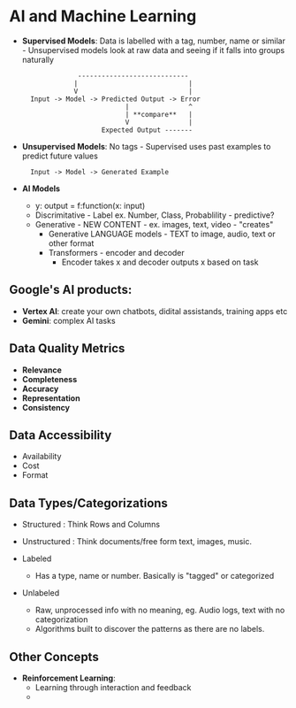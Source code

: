 # AI and Machine Learning

- **Supervised Models**: Data is labelled with a tag, number, name or similar
        - Unsupervised models look at raw data and seeing if it falls into groups naturally


                    ----------------------------
                   |                            |
                   V                            |
        Input -> Model -> Predicted Output -> Error
                                |               ^
                                | **compare**   |
                                V               |
                          Expected Output -------


- **Unsupervised Models**: No tags
        - Supervised uses past examples to predict future values

        Input -> Model -> Generated Example

- **AI Models**
    - y: output = f:function(x: input)
    - Discrimitative - Label ex. Number, Class, Probablility - predictive?
    - Generative - NEW CONTENT - ex. images, text, video - "creates"
        - Generative LANGUAGE models -  TEXT to image, audio, text or other format
        - Transformers - encoder and decoder
            - Encoder takes x and decoder outputs x based on task

## Google's AI products:

- **Vertex AI**: create your own chatbots, didital assistands, training apps etc
- **Gemini**: complex AI tasks

## Data Quality Metrics

- **Relevance**
- **Completeness**
- **Accuracy**
- **Representation**
- **Consistency**

## Data Accessibility

- Availability
- Cost
- Format

## Data Types/Categorizations

- Structured : Think Rows and Columns
- Unstructured : Think documents/free form text, images, music.

- Labeled
    - Has a type, name or number.  Basically is "tagged" or categorized
- Unlabeled
    - Raw, unprocessed info with no meaning, eg. Audio logs, text with no categorization
    - Algorithms built to discover the patterns as there are no labels. 

## Other Concepts

- **Reinforcement Learning**:
    - Learning through interaction and feedback
    - 
